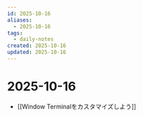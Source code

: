 ```yaml
---
id: 2025-10-16
aliases:
  - 2025-10-16
tags:
  - daily-notes
created: 2025-10-16
updated: 2025-10-16
---
```

# 2025-10-16

- [[Window Terminalをカスタマイズしよう]]
